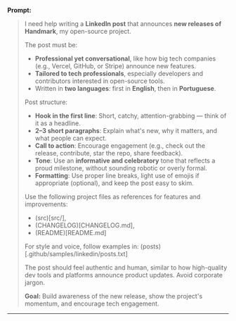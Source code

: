 
**Prompt:**

> I need help writing a **LinkedIn post** that announces **new releases of Handmark**, my open-source project.
>
> The post must be:
>
> * **Professional yet conversational**, like how big tech companies (e.g., Vercel, GitHub, or Stripe) announce new features.
> * **Tailored to tech professionals**, especially developers and contributors interested in open-source tools.
> * Written in **two languages**: first in **English**, then in **Portuguese**.
>
> Post structure:
>
> * **Hook in the first line**: Short, catchy, attention-grabbing — think of it as a headline.
> * **2–3 short paragraphs**: Explain what's new, why it matters, and what people can expect.
> * **Call to action**: Encourage engagement (e.g., check out the release, contribute, star the repo, share feedback).
> * **Tone**: Use an **informative and celebratory** tone that reflects a proud milestone, without sounding robotic or overly formal.
> * **Formatting**: Use proper line breaks, light use of emojis if appropriate (optional), and keep the post easy to skim.
>
> Use the following project files as references for features and improvements:
>
> * (src)[src/],
> * (CHANGELOG)[CHANGELOG.md],
> * (README)[README.md]
>
> For style and voice, follow examples in: (posts)\[.github/samples/linkedin/posts.txt]
>
> The post should feel authentic and human, similar to how high-quality dev tools and platforms announce product updates. Avoid corporate jargon.
>
> **Goal:** Build awareness of the new release, show the project's momentum, and encourage tech engagement.

---